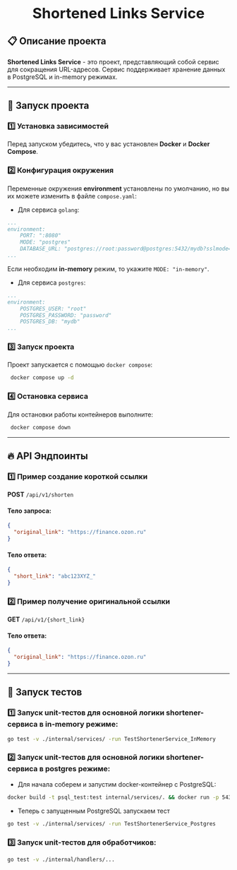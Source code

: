 <h3 align="center">
  <div align="center">
    <h1>Shortened Links Service </h1>
  </div>
  </a>
</h3>

## 📋 Описание проекта

**Shortened Links Service** - это проект, представляющий собой сервис для сокращения URL-адресов. Сервис поддерживает хранение данных в PostgreSQL и in-memory режимах.

---

## 🚀 Запуск проекта

### 1️⃣ Установка зависимостей

Перед запуском убедитесь, что у вас установлен **Docker** и **Docker Compose**.

### 2️⃣ Конфигурация окружения 

Переменные окружения **environment** установлены по умолчанию, но вы их можете изменить в файле `compose.yaml`:

- Для сервиса `golang`:
```yaml
...
environment:
    PORT: ":8080"   
    MODE: "postgres"
    DATABASE_URL: "postgres://root:password@postgres:5432/mydb?sslmode=disable"
...
```
Если необходим **in-memory** режим, то укажите `MODE: "in-memory"`.

- Для сервиса `postgres`:
```yaml
...
environment:
    POSTGRES_USER: "root"
    POSTGRES_PASSWORD: "password"
    POSTGRES_DB: "mydb"
...
```
### 3️⃣ Запуск проекта

Проект запускается с помощью `docker compose`:

```sh
 docker compose up -d
```

### 4️⃣ Остановка сервиса

Для остановки работы контейнеров выполните:

```sh
 docker compose down
```

---

## 🔥 API Эндпоинты

### 1️⃣ Пример создание короткой ссылки

**POST** `/api/v1/shorten`

#### **Тело запроса:**

```json
{
  "original_link": "https://finance.ozon.ru"
}
```

#### **Тело ответа:**

```json
{
  "short_link": "abc123XYZ_"
}
```

### 2️⃣ Пример получение оригинальной ссылки

**GET** `/api/v1/{short_link}`

#### **Тело ответа:**

```json
{
  "original_link": "https://finance.ozon.ru"
}
```

---

## 🧪 Запуск тестов

### 1️⃣ Запуск unit-тестов для основной логики shortener-сервиса в in-memory режиме:

```sh
go test -v ./internal/services/ -run TestShortenerService_InMemory
```

### 2️⃣ Запуск unit-тестов для основной логики shortener-сервиса в postgres режиме:

- Для начала соберем и запустим docker-контейнер с PostgreSQL:

```sh
docker build -t psql_test:test internal/services/. && docker run -p 5432:5432 -d psql_test:test
```

- Теперь с запущенным PostgreSQL запускаем тест

```sh
go test -v ./internal/services/ -run TestShortenerService_Postgres
```

### 3️⃣ Запуск unit-тестов для обработчиков: 
```sh
go test -v ./internal/handlers/...
```